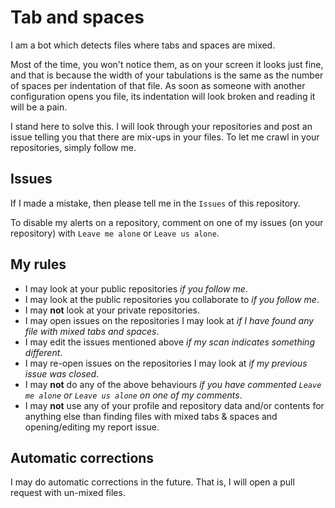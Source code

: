# Tab and spaces

I am a bot which detects files where tabs and spaces are mixed.

Most of the time, you won't notice them, as on your screen it looks just fine, and that is because the width of your tabulations is the same as the number of spaces per indentation of that file.
As soon as someone with another configuration opens you file, its indentation will look broken and reading it will be a pain.

I stand here to solve this. I will look through your repositories and post an issue telling you that there are mix-ups in your files.
To let me crawl in your repositories, simply follow me.

## Issues

If I made a mistake, then please tell me in the `Issues` of this repository.

To disable my alerts on a repository, comment on one of my issues (on your repository) with `Leave me alone` or `Leave us alone`.

## My rules

* I may look at your public repositories *if you follow me*.
* I may look at the public repositories you collaborate to *if you follow me*.
* I may **not** look at your private repositories.
* I may open issues on the repositories I may look at *if I have found any file with mixed tabs and spaces*.
* I may edit the issues mentioned above *if my scan indicates something different*.
* I may re-open issues on the repositories I may look at *if my previous issue was closed*.
* I may **not** do any of the above behaviours *if you have commented `Leave me alone` or `Leave us alone` on one of my comments*.
* I may **not** use any of your profile and repository data and/or contents for anything else than finding files with mixed tabs & spaces and opening/editing my report issue.

## Automatic corrections

I may do automatic corrections in the future. That is, I will open a pull request with un-mixed files.
